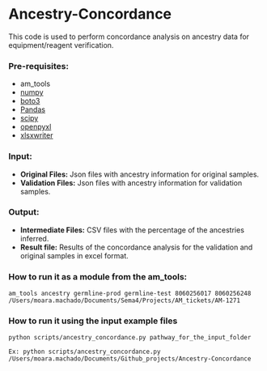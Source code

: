 # Ancestry-Concordance
This code is used to perform concordance analysis on ancestry data for equipment/reagent verification.

### Pre-requisites:
* am_tools
* [numpy](https://numpy.org/)
* [boto3](https://boto3.amazonaws.com/v1/documentation/api/latest/index.html)
* [Pandas](https://pandas.pydata.org/)
* [scipy](https://scipy.org/)
* [openpyxl](https://openpyxl.readthedocs.io/en/stable/)
* [xlsxwriter](https://xlsxwriter.readthedocs.io/)

### Input:
* **Original Files:** Json files with ancestry information for original samples.
* **Validation Files:** Json files with ancestry information for validation samples.

### Output:
* **Intermediate Files:** CSV files with the percentage of the ancestries inferred.
* **Result file:** Results of the concordance analysis for the validation and original samples in excel format.

### How to run it as a module from the am_tools:
```
am_tools ancestry germline-prod germline-test 8060256017 8060256248 /Users/moara.machado/Documents/Sema4/Projects/AM_tickets/AM-1271

```

### How to run it using the input example files
```
python scripts/ancestry_concordance.py pathway_for_the_input_folder

Ex: python scripts/ancestry_concordance.py /Users/moara.machado/Documents/Github_projects/Ancestry-Concordance
```

